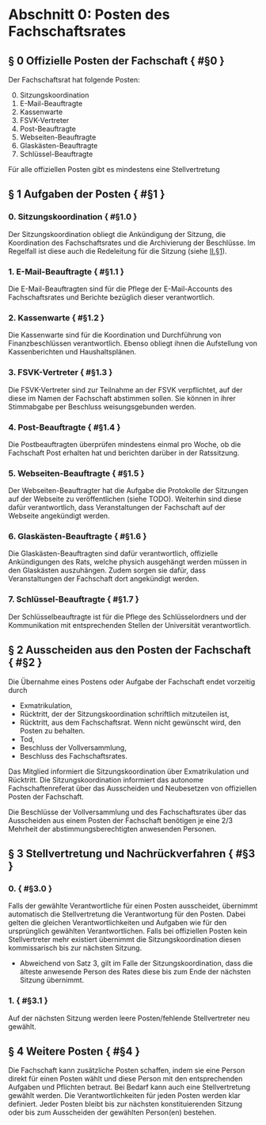 # Abschnitt 0: Posten des Fachschaftsrates
## § 0 Offizielle Posten der Fachschaft { #§0 }
Der Fachschaftsrat hat folgende Posten:

  0. <a name="§0.0">Sitzungskoordination</a>
  1. <a name="§0.1">E-Mail-Beauftragte</a>
  2. <a name="§0.2">Kassenwarte</a>
  3. <a name="0.3">FSVK-Vertreter</a>
  4. <a name="§0.4">Post-Beauftragte</a>
  5. <a name="§0.5">Webseiten-Beauftragte</a>
  6. <a name="§0.6">Glaskästen-Beauftragte</a>
  7. <a name="§0.7">Schlüssel-Beauftragte</a>
 
Für alle offiziellen Posten gibt es mindestens eine Stellvertretung

## § 1 Aufgaben der Posten { #§1 }
### 0. Sitzungskoordination { #§1.0 }
Der Sitzungskoordination obliegt die Ankündigung der Sitzung, die Koordination des Fachschaftsrates und die Archivierung der Beschlüsse. Im Regelfall ist diese auch die Redeleitung für die Sitzung (siehe [II.§1](Abschnitt_2_Durchfuhrung_der_Sitzung.md#§1)). 

### 1. E-Mail-Beauftragte { #§1.1 }
Die E-Mail-Beauftragten sind für die Pflege der E-Mail-Accounts des Fachschaftsrates und Berichte bezüglich dieser verantwortlich.

### 2. Kassenwarte { #§1.2 }
Die Kassenwarte sind für die Koordination und Durchführung von Finanzbeschlüssen verantwortlich. Ebenso obliegt ihnen die Aufstellung von Kassenberichten und Haushaltsplänen.

### 3. FSVK-Vertreter { #§1.3 }
Die FSVK-Vertreter sind zur Teilnahme an der FSVK verpflichtet, auf der diese im Namen der Fachschaft abstimmen sollen. Sie können in ihrer Stimmabgabe per Beschluss weisungsgebunden werden.

### 4. Post-Beauftragte { #§1.4 }
Die Postbeauftragten überprüfen mindestens einmal pro Woche, ob die Fachschaft Post erhalten hat und berichten darüber in der Ratssitzung.

### 5. Webseiten-Beauftragte { #§1.5 }
Der Webseiten-Beauftragter hat die Aufgabe die Protokolle der Sitzungen auf der Webseite zu veröffentlichen (siehe TODO). Weiterhin sind diese dafür verantwortlich, dass Veranstaltungen der Fachschaft auf der Webseite angekündigt werden.

### 6. Glaskästen-Beauftragte { #§1.6 }
Die Glaskästen-Beauftragten sind dafür verantwortlich, offizielle Ankündigungen des Rats, welche physich ausgehängt werden müssen in den Glaskästen auszuhängen. Zudem sorgen sie dafür, dass Veranstaltungen der Fachschaft dort angekündigt werden.

### 7. Schlüssel-Beauftragte { #§1.7 }
Der Schlüsselbeauftragte ist für die Pflege des
Schlüsselordners und der Kommunikation mit entsprechenden Stellen der Universität verantwortlich.

## § 2 Ausscheiden aus den Posten der Fachschaft { #§2 }
Die Übernahme eines Postens oder Aufgabe der Fachschaft endet vorzeitig durch
- Exmatrikulation,
- Rücktritt, der der Sitzungskoordination schriftlich mitzuteilen ist,
- Rücktritt, aus dem Fachschaftsrat. Wenn nicht gewünscht wird, den Posten zu behalten.
- Tod,
- Beschluss der Vollversammlung,
- Beschluss des Fachschaftsrates.

Das Mitglied informiert die Sitzungskoordination über Exmatrikulation und Rücktritt. Die Sitzungskoordination informiert das autonome Fachschaftenreferat über das Ausscheiden und Neubesetzen von offiziellen Posten der Fachschaft. 

Die Beschlüsse der Vollversammlung und des Fachschaftsrates über das Ausscheiden aus einem Posten der Fachschaft benötigen je eine 2/3 Mehrheit der abstimmungsberechtigten anwesenden Personen.

## § 3 Stellvertretung und Nachrückverfahren { #§3 }
### 0. { #§3.0 }
Falls der gewählte Verantwortliche für einen Posten ausscheidet, übernimmt automatisch die Stellvertretung die Verantwortung für den Posten. Dabei gelten die gleichen Verantwortlichkeiten und Aufgaben wie für den ursprünglich gewählten Verantwortlichen. Falls bei offiziellen Posten kein Stellvertreter mehr existiert übernimmt die Sitzungskoordination diesen kommissarisch bis zur nächsten Sitzung.
- Abweichend von Satz 3, gilt im Falle der Sitzungskoordination, dass die älteste anwesende Person des Rates diese bis zum Ende der nächsten Sitzung übernimmt.

### 1. { #§3.1 }
Auf der nächsten Sitzung werden leere Posten/fehlende Stellvertreter neu gewählt.

## § 4 Weitere Posten { #§4 }

Die Fachschaft kann zusätzliche Posten schaffen, indem sie eine Person direkt für einen Posten wählt und diese Person mit den entsprechenden Aufgaben und Pflichten betraut. Bei Bedarf kann auch eine Stellvertretung gewählt werden. Die Verantwortlichkeiten für jeden Posten werden klar definiert. Jeder Posten bleibt bis zur nächsten konstituierenden Sitzung oder bis zum Ausscheiden der gewählten Person(en) bestehen.
